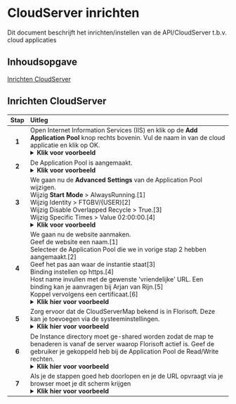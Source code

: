 # CloudServer inrichten

Dit document beschrijft het inrichten/instellen van de API/CloudServer t.b.v. cloud applicaties

## Inhoudsopgave

[Inrichten CloudServer](#inrichten-cloudserver)  

## Inrichten CloudServer

|Stap|Uitleg|
|:-:|:--|
|**1**|Open Internet Information Services (IIS) en klik op de **Add Application Pool** knop rechts bovenin. Vul de naam in van de cloud applicatie en klik op OK.<details><summary><b>Klik voor voorbeeld</b></summary><img src=".Handleiding/image.png" height="400px"></details>|
|**2**|De Application Pool is aangemaakt.<details><summary><b>Klik voor voorbeeld</b></summary><img src=".Handleiding/image1.png" height="400px"></details>|
|**3**|We gaan nu de **Advanced Settings** van de Application Pool wijzigen.<br>Wijzig **Start Mode** > AlwaysRunning.[1]<br>Wijzig Identity > FTGBV/{USER}[2]<br>Wijzig Disable Overlapped Recycle > True.[3]<br>Wijzig Specific Times > Value 02:00:00.[4]</br><details><summary><b>Klik voor voorbeeld</b></summary><img src=".Handleiding/image2.png" height="400px"></details>|
|**4**|We gaan nu de website aanmaken.<br>Geef de website een naam.[1]<br>Selecteer de Application Pool die we in vorige stap 2 hebben aangemaakt.[2]<br>Geef het pas aan waar de instantie staat[3]<br>Binding instellen op https.[4]<br>Host name invullen met de gewenste 'vriendelijke' URL. Een binding kan je aanvragen bij Arjan van Rijn.[5]<br>Koppel vervolgens een certificaat.[6]</br><details><summary><b>Klik hier voor voorbeeld</b></summary><img src=".Handleiding/image3.png" height="400px"></details>|
|**5**|Zorg ervoor dat de CloudServerMap bekend is in Florisoft. Deze kan je toevoegen via de systeeminstellingen.<details><summary><b>Klik hier voor voorbeeld</b></summary><img src=".Handleiding/image4.png" height="400px"></details>|
|**6**|De Instance directory moet ge-shared worden zodat de map te benaderen is vanaf de server waarop Florisoft actief is. Geef de gebruiker je gekoppeld heb bij de Application Pool de Read/Write rechten.<details><summary><b>Klik hier voor voorbeeld</b></summary><img src=".Handleiding/image5.png" height="400px"></details>|
|**7**|Als je de stappen goed heb doorlopen en je de URL opvraagt via je browser moet je dit scherm krijgen<details><summary><b>Klik hier voor voorbeeld</b></summary><img src=".Handleiding/image6.png" height="400px"></details>|
